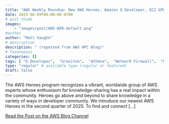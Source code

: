 ```yaml
---
title: "AWS Weekly Roundup: New AWS Heroes, Amazon Q Developer, EC2 GPU price reduction, and more (June 9, 2025)"
date: 2025-06-09T00:00:00-0700
# post thumb
images:
    - "images/post/AWS-WIR-default.png"
#author
author: "Matt Vaughn"
# description
description: " (reposted from AWS HPC Blog)"
# Taxonomies
categories: []
tags: [ "Q Developer",  "Graviton",  "Athena",  "Network Firewall",  "EC2",  "Elastic Kubernetes Service",  "API Gateway",  "Heroes",  "hpcblog", ]
type: "regular" # available type (regular or featured)
draft: false
---
```


The AWS Heroes program recognizes a vibrant, worldwide group of AWS experts whose enthusiasm for knowledge-sharing has a real impact within the community. Heroes go above and beyond to share knowledge in a variety of ways in developer community. We introduce our newest AWS Heroes in the second quarter of 2025. To find and connect […]

<a href="https://aws.amazon.com/blogs/aws/aws-weekly-roundup-new-aws-heroes-amazon-q-developer-ec2-gpu-price-reduction-and-more-june-9-2025/" class="btn btn-primary btn-lg active" role="button" aria-pressed="true" style="margin-top: 8px;">Read the Post on the AWS Blog Channel</a>